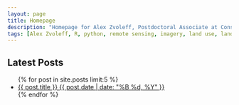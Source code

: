```yaml
---
layout: page
title: Homepage
description: "Homepage for Alex Zvoleff, Postdoctoral Associate at Conservation International"
tags: [Alex Zvoleff, R, python, remote sensing, imagery, land use, land cover, conservation, forest, human, social, survey, statistics, spatial]
---
```


## Latest Posts
<ul class="post-list">
{% for post in site.posts limit:5 %} 
  <li><article><a href="{{ site.url }}{{ post.url }}">{{ post.title }} <span class="entry-date"><time datetime="{{ post.date | date_to_xmlschema }}">{{ post.date | date: "%B %d, %Y" }}</time></span></a></article></li>
{% endfor %}
</ul>
